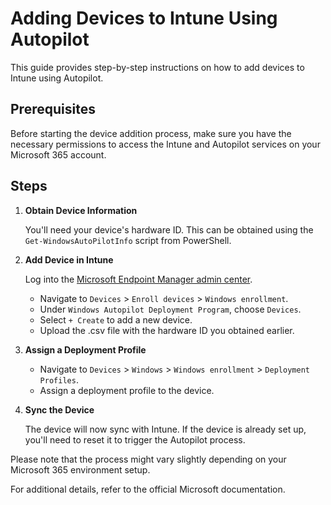 # Adding Devices to Intune Using Autopilot

This guide provides step-by-step instructions on how to add devices to Intune using Autopilot.

## Prerequisites

Before starting the device addition process, make sure you have the necessary permissions to access the Intune and Autopilot services on your Microsoft 365 account.

## Steps

1. **Obtain Device Information**

   You'll need your device's hardware ID. This can be obtained using the `Get-WindowsAutoPilotInfo` script from PowerShell.

2. **Add Device in Intune**

   Log into the [Microsoft Endpoint Manager admin center](https://endpoint.microsoft.com/).

   - Navigate to `Devices` > `Enroll devices` > `Windows enrollment`.
   - Under `Windows Autopilot Deployment Program`, choose `Devices`.
   - Select `+ Create` to add a new device.
   - Upload the .csv file with the hardware ID you obtained earlier.

3. **Assign a Deployment Profile**

   - Navigate to `Devices` > `Windows` > `Windows enrollment` > `Deployment Profiles`.
   - Assign a deployment profile to the device.

4. **Sync the Device**

   The device will now sync with Intune. If the device is already set up, you'll need to reset it to trigger the Autopilot process.

Please note that the process might vary slightly depending on your Microsoft 365 environment setup.

For additional details, refer to the official Microsoft documentation.
